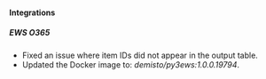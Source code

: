 
#### Integrations
##### EWS O365
- Fixed an issue where item IDs did not appear in the output table.
- Updated the Docker image to: *demisto/py3ews:1.0.0.19794*.

